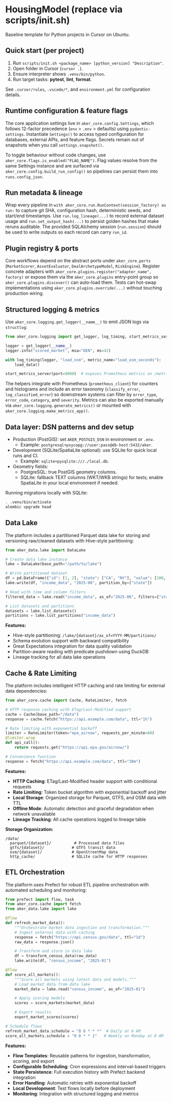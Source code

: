 # HousingModel (replace via scripts/init.sh)

Baseline template for Python projects in Cursor on Ubuntu.

## Quick start (per project)
1. Run `scripts/init.sh <package_name> [python_version] "Description"`.
2. Open folder in Cursor (`cursor .`).
3. Ensure interpreter shows `.venv/bin/python`.
4. Run target tasks: **pytest**, **lint**, **format**.

See `.cursor/rules`, `.vscode/*`, and `environment.yml` for configuration details.

## Runtime configuration & feature flags

The core application settings live in `aker_core.config.Settings`, which follows 12-factor
precedence (`env` > `.env` > defaults) using `pydantic-settings`. Instantiate `Settings()` to
access typed configuration for databases, external APIs, and feature flags. Secrets remain out of
snapshots when you call `settings.snapshot()`.

To toggle behaviour without code changes, use `aker_core.flags.is_enabled("FLAG_NAME")`. Flag
values resolve from the same Settings instance and are surfaced via
`aker_core.config.build_run_config()` so pipelines can persist them into `runs.config_json`.

## Run metadata & lineage

Wrap every pipeline in `with aker_core.run.RunContext(session_factory) as run:` to capture git SHA,
configuration hash, deterministic seeds, and start/end timestamps. Use `run.log_lineage(...)` to
record external dataset usage and `run.set_output_hash(...)` to persist golden hashes that make
reruns auditable. The provided SQLAlchemy session (`run.session`) should be used to write outputs so
each record can carry `run_id`.

## Plugin registry & ports

Core workflows depend on the abstract ports under `aker_core.ports` (`MarketScorer`,
`AssetEvaluator`, `DealArchetypeModel`, `RiskEngine`). Register concrete adapters with
`aker_core.plugins.register("adapter_name", factory)` or expose them via the
`aker_core.plugins` entry-point group so `aker_core.plugins.discover()` can auto-load them.
Tests can hot-swap implementations using `aker_core.plugins.override(...)` without touching
production wiring.

## Structured logging & metrics

Use `aker_core.logging.get_logger(__name__)` to emit JSON logs via `structlog`:

```python
from aker_core.logging import get_logger, log_timing, start_metrics_server

logger = get_logger(__name__)
logger.info("scored_market", msa="DEN", ms=42)

with log_timing(logger, "load_osm", metric_name="load_osm_seconds"):
    load_data()

start_metrics_server(port=9000)  # exposes Prometheus metrics on /metrics
```

The helpers integrate with Prometheus (`prometheus_client`) for counters and histograms and include
an error taxonomy (`classify_error`, `log_classified_error`) so downstream systems can filter by
`error_type`, `error_code`, `category`, and `severity`. Metrics can also be exported manually via
`aker_core.logging.generate_metrics()` or mounted with `aker_core.logging.make_metrics_app()`.

## Data layer: DSN patterns and dev setup

- Production (PostGIS): set `AKER_POSTGIS_DSN` in environment or `.env`.
  - Example: `postgresql+psycopg://user:pass@db-host:5432/aker`.
- Development (SQLite/SpatiaLite optional): use SQLite for quick local runs and CI.
  - Example: `sqlite+pysqlite:///./local.db`.
- Geometry fields:
  - PostgreSQL: true PostGIS geometry columns.
  - SQLite: fallback TEXT columns (WKT/WKB strings) for tests; enable SpatiaLite in your local environment if needed.

Running migrations locally with SQLite:

```bash
. .venv/bin/activate
alembic upgrade head
```

## Data Lake

The platform includes a partitioned Parquet data lake for storing and versioning raw/cleaned datasets with Hive-style partitioning:

```python
from aker_data.lake import DataLake

# Create data lake instance
lake = DataLake(base_path="/path/to/lake")

# Write partitioned dataset
df = pd.DataFrame({"id": [1, 2], "state": ["CA", "NY"], "value": [100, 200]})
lake.write(df, "income_data", "2025-06", partition_by=["state"])

# Read with time and column filters
filtered_data = lake.read("income_data", as_of="2025-06", filters={"state": "CA"})

# List datasets and partitions
datasets = lake.list_datasets()
partitions = lake.list_partitions("income_data")
```

**Features:**
- Hive-style partitioning: `/lake/{dataset}/as_of=YYYY-MM/partitions/`
- Schema evolution support with backward compatibility
- Great Expectations integration for data quality validation
- Partition-aware reading with predicate pushdown using DuckDB
- Lineage tracking for all data lake operations

## Cache & Rate Limiting

The platform includes intelligent HTTP caching and rate limiting for external data dependencies:

```python
from aker_core.cache import Cache, RateLimiter, fetch

# HTTP response caching with ETag/Last-Modified support
cache = Cache(base_path="/data")
response = cache.fetch("https://api.example.com/data", ttl="1h")

# Rate limiting with exponential backoff
limiter = RateLimiter(token="epa_airnow", requests_per_minute=60)
@limiter.wrap
def api_call():
    return requests.get("https://api.epa.gov/airnow/")

# Convenience function
response = fetch("https://api.example.com/data", ttl="30m")
```

**Features:**
- **HTTP Caching**: ETag/Last-Modified header support with conditional requests
- **Rate Limiting**: Token bucket algorithm with exponential backoff and jitter
- **Local Storage**: Organized storage for Parquet, GTFS, and OSM data with TTL
- **Offline Mode**: Automatic detection and graceful degradation when network unavailable
- **Lineage Tracking**: All cache operations logged to lineage table

**Storage Organization:**
```
/data/
  parquet/{dataset}/          # Processed data files
  gtfs/{dataset}/            # GTFS transit data
  osm/{dataset}/             # OpenStreetMap data
  http_cache/                # SQLite cache for HTTP responses
```

## ETL Orchestration

The platform uses Prefect for robust ETL pipeline orchestration with automated scheduling and monitoring:

```python
from prefect import flow, task
from aker_core.cache import fetch
from aker_data.lake import lake

@flow
def refresh_market_data():
    """Orchestrate market data ingestion and transformation."""
    # Ingest external data with caching
    response = fetch("https://api.census.gov/data", ttl="1d")
    raw_data = response.json()

    # Transform and store in data lake
    df = transform_census_data(raw_data)
    lake.write(df, "census_income", "2025-01")

@flow
def score_all_markets():
    """Score all markets using latest data and models."""
    # Load market data from data lake
    market_data = lake.read("census_income", as_of="2025-01")

    # Apply scoring models
    scores = score_markets(market_data)

    # Export results
    export_market_scores(scores)

# Schedule flows
refresh_market_data.schedule = "0 6 * * *"  # Daily at 6 AM
score_all_markets.schedule = "0 8 * * 1"   # Weekly on Monday at 8 AM
```

**Features:**
- **Flow Templates**: Reusable patterns for ingestion, transformation, scoring, and export
- **Configurable Scheduling**: Cron expressions and interval-based triggers
- **State Persistence**: Full execution history with Prefect backend integration
- **Error Handling**: Automatic retries with exponential backoff
- **Local Development**: Test flows locally before deployment
- **Monitoring**: Integration with structured logging and metrics
